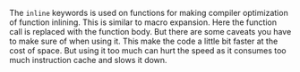 The `inline` keywords is used on functions for making compiler optimization of function inlining. This is similar to macro expansion. Here the function call is replaced with the function body. But there are some caveats you have to make sure of when using it. This make the code a little bit faster at the cost of space. But using it too much can hurt the speed as it consumes too much instruction cache and slows it down.